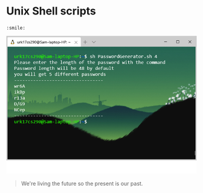 # Unix Shell scripts
	:smile:
![PasswordGenerator](passwdGen.png)


> We're living the future so
> the present is our past.
